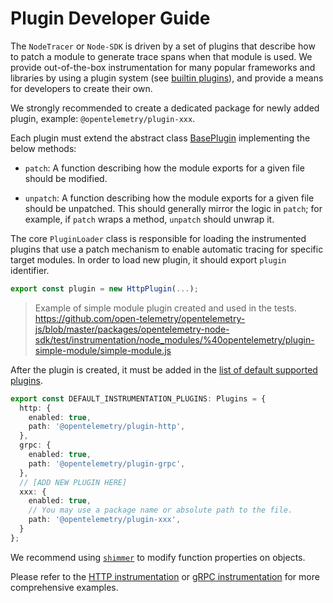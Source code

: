 # Plugin Developer Guide

The `NodeTracer` or `Node-SDK` is driven by a set of plugins that describe how to patch a module to generate trace spans when that module is used. We provide out-of-the-box instrumentation for many popular frameworks and libraries by using a plugin system (see [builtin plugins][builtin-plugins]), and provide a means for developers to create their own.

We strongly recommended to create a dedicated package for newly added plugin, example: `@opentelemetry/plugin-xxx`.

Each plugin must extend the abstract class [BasePlugin][base-plugin] implementing the below methods:

- `patch`: A function describing how the module exports for a given file should be modified.

- `unpatch`: A function describing how the module exports for a given file should be unpatched. This should generally mirror the logic in `patch`; for example, if `patch` wraps a method, `unpatch` should unwrap it.

The core `PluginLoader` class is responsible for loading the instrumented plugins that use a patch mechanism to enable automatic tracing for specific target modules. In order to load new plugin, it should export `plugin` identifier.
```typescript
export const plugin = new HttpPlugin(...);
```

> Example of simple module plugin created and used in the tests.
https://github.com/open-telemetry/opentelemetry-js/blob/master/packages/opentelemetry-node-sdk/test/instrumentation/node_modules/%40opentelemetry/plugin-simple-module/simple-module.js

After the plugin is created, it must be added in the [list of default supported plugins][DEFAULT_INSTRUMENTATION_PLUGINS].
```typescript
export const DEFAULT_INSTRUMENTATION_PLUGINS: Plugins = {
  http: {
    enabled: true,
    path: '@opentelemetry/plugin-http',
  },
  grpc: {
    enabled: true,
    path: '@opentelemetry/plugin-grpc',
  },
  // [ADD NEW PLUGIN HERE]
  xxx: {
    enabled: true,
    // You may use a package name or absolute path to the file.
    path: '@opentelemetry/plugin-xxx',
  }
};
```

We recommend using [`shimmer`][shimmer] to modify function properties on objects.

Please refer to the [HTTP instrumentation][http-plugin] or [gRPC instrumentation][grpc-plugin] for more comprehensive examples.


[shimmer]: https://github.com/othiym23/shimmer
[builtin-plugins]: https://github.com/open-telemetry/opentelemetry-js#plugins
[base-plugin]: https://github.com/open-telemetry/opentelemetry-js/blob/master/packages/opentelemetry-core/src/trace/instrumentation/BasePlugin.ts#L29
[http-plugin]: https://github.com/open-telemetry/opentelemetry-js/blob/master/packages/opentelemetry-plugin-http/src/http.ts#L44
[grpc-plugin]: https://github.com/open-telemetry/opentelemetry-js/blob/master/packages/opentelemetry-plugin-grpc/src/grpc.ts#L52
[DEFAULT_INSTRUMENTATION_PLUGINS]: https://github.com/open-telemetry/opentelemetry-js/blob/master/packages/opentelemetry-node-sdk/src/config.ts#L29
